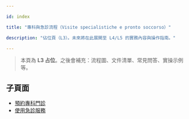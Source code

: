 ---
id: index
title: "專科與急診流程（Visite specialistiche e pronto soccorso）"
description: "佔位頁（L3）。未來將在此展開至 L4/L5 的實務內容與操作指南。"
---


> 本頁為 **L3 占位**。之後會補充：流程圖、文件清單、常見問答、實操示例等。

## 子頁面

- [預約專科門診](./book-specialist/)
- [使用急診服務](./use-emergency/)
